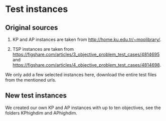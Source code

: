 # Test instances

## Original sources

1) KP and AP instances are taken from http://home.ku.edu.tr/~moolibrary/.
   
2) TSP instances are taken from https://figshare.com/articles/3_objective_problem_test_cases/4814695 and
https://figshare.com/articles/4_objective_problem_test_cases/4814698.

We only add a few selected instances here, download the entire test files from the mentioned urls.


## New test instances

We created our own KP and AP instances with up to ten objectives, see the folders KPhighdim and APhighdim.
